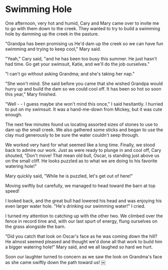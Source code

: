 Swimming Hole
=============

One afternoon, very hot and humid, Cary and Mary came over to invite me to go with
them down to the creek. They wanted to try to build a swimming hole by damming up the
creek in the pasture.

"Grandpa has been promising us He'd dam up the creek so we can have fun swimming and
trying to keep cool," Mary said.

"Yeah," Cary said, "and he has been too busy this summer. He just hasn't had time. Go
get your swimsuit, Katie, and we'll do the job ourselves."

"l can't go without asking Grandma; and she's taking her nap."

"She won't mind. She said before you came that she wished Grandpa would hurry up and
build the dam so we could cool off. It has been so hot so soon this year," Mary
finished.

"Well - - I guess maybe she won't mind this once," I said hesitantly. I hurried to
put on my swimsuit. It was a hand-me-down from Mickey, but it was cute enough.

The next few minutes found us locating assorted sizes of stones to use to dam up the
small creek. We also gathered some sticks and began to use the clay mud generously to
be sure the water couldn't seep through.

We worked very hard for what seemed like a long time. Finally, we stood back to
admire our work. Just as were ready to plunge in and cool off, Cary shouted, "Don't
move! That mean old bull, Oscar, is standing just above us on the small cliff. He
looks puzzled as to what we are doing to his favorite watering hole!"

Mary quickly said, "While he is puzzled, let's get out of here!"

Moving swiftly but carefully, we managed to head toward the barn at top speed!

I looked back, and the great bull had lowered his head and was enjoying his even
larger water hole. "He's drinking our swimming water!" I cried.

I turned my attention to catching up with the other two. We climbed over the fence in
record time and, with our last spurt of energy, flung ourselves on the grass
alongside the barn.

"Did you catch that look on Oscar's face as he was coming down the hill? He almost
seemed pleased and thought we'd done all that work to build him a bigger watering
hole!" Mary said, and we all laughed so hard we hurt.

Soon our laughter turned to concern as we saw the look on Grandma's face as she came
swiftly down the path toward us!  ￼
